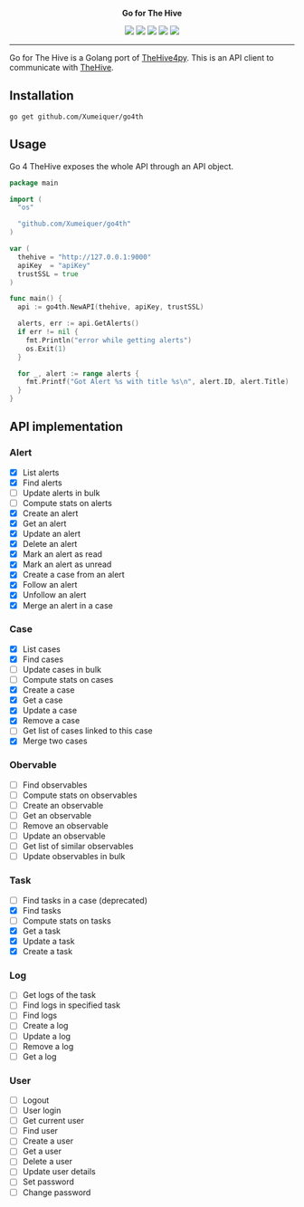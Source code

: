 <p align="center">
  <b>Go for The Hive</b>
</p>
<p align="center">
  <a href="https://travis-ci.com/Xumeiquer/go4th"><img src="https://img.shields.io/travis/com/Xumeiquer/go4th/dev.svg"></a>
  <a href="https://godoc.org/github.com/Xumeiquer/go4th"><img src="https://img.shields.io/badge/godoc-reference-blue.svg"></a>
  <a href="https://goreportcard.com/report/Xumeiquer/go4th"><img src="https://goreportcard.com/badge/github.com/Xumeiquer/go4th"></a>
  <a href="https://codecov.io/gh/Xumeiquer/go4th"><img src="https://codecov.io/gh/Xumeiquer/go4th/branch/dev/graph/badge.svg" /></a>
  <a href="https://opensource.org/licenses/Apache-2.0"><img src="https://img.shields.io/badge/License-Apache%202.0-blue.svg"></a>
</p>

---

Go for The Hive is a Golang port of [TheHive4py](https://github.com/TheHive-Project/TheHive4py). This is an API client to communicate with [TheHive](https://github.com/TheHive-Project/TheHive).

## Installation

```
go get github.com/Xumeiquer/go4th
```

## Usage

Go 4 TheHive exposes the whole API through an API object.

```go
package main

import (
  "os"

  "github.com/Xumeiquer/go4th"
)

var (
  thehive = "http://127.0.0.1:9000"
  apiKey  = "apiKey"
  trustSSL = true
)

func main() {
  api := go4th.NewAPI(thehive, apiKey, trustSSL)

  alerts, err := api.GetAlerts()
  if err != nil {
    fmt.Println("error while getting alerts")
    os.Exit(1)
  }

  for _, alert := range alerts {
    fmt.Printf("Got Alert %s with title %s\n", alert.ID, alert.Title)
  }
}
```

## API implementation

### Alert

* [x] List alerts
* [x] Find alerts
* [ ] Update alerts in bulk
* [ ] Compute stats on alerts
* [x] Create an alert
* [x] Get an alert
* [x] Update an alert
* [x] Delete an alert
* [x] Mark an alert as read
* [x] Mark an alert as unread
* [x] Create a case from an alert
* [x] Follow an alert
* [x] Unfollow an alert
* [x] Merge an alert in a case

### Case

* [x] List cases
* [x] Find cases
* [ ] Update cases in bulk
* [ ] Compute stats on cases
* [x] Create a case
* [x] Get a case
* [x] Update a case
* [x] Remove a case
* [ ] Get list of cases linked to this case
* [x] Merge two cases

### Obervable

* [ ] Find observables
* [ ] Compute stats on observables
* [ ] Create an observable
* [ ] Get an observable
* [ ] Remove an observable
* [ ] Update an observable
* [ ] Get list of similar observables
* [ ] Update observables in bulk

### Task

* [ ] Find tasks in a case (deprecated)
* [x] Find tasks
* [ ] Compute stats on tasks
* [x] Get a task
* [x] Update a task
* [x] Create a task

### Log

* [ ] Get logs of the task
* [ ] Find logs in specified task
* [ ] Find logs
* [ ] Create a log
* [ ] Update a log
* [ ] Remove a log
* [ ] Get a log

### User

* [ ] Logout
* [ ] User login
* [ ] Get current user
* [ ] Find user
* [ ] Create a user
* [ ] Get a user
* [ ] Delete a user
* [ ] Update user details
* [ ] Set password
* [ ] Change password

